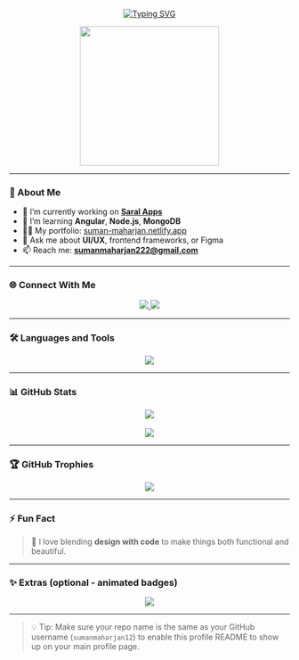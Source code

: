 <p align="center">
  <a href="https://git.io/typing-svg">
    <img src="https://readme-typing-svg.demolab.com?font=Fira+Code&pause=1000&width=435&lines=Hi+%F0%9F%91%8B%2C+I'm+Suman+Maharjan;ML+Enthusiast+%7C+UI%2FUX+Designer+%7C+Fullstack+Learner" alt="Typing SVG" />
  </a>
</p>

<p align="center">
  <img src="https://media.giphy.com/media/qgQUggAC3Pfv687qPC/giphy.gif" width="250" />
</p>

---

### 🚀 About Me
- 🔭 I’m currently working on [**Saral Apps**](https://saralapps.com/)
- 🌱 I’m learning **Angular**, **Node.js**, **MongoDB**
- 👨‍💻 My portfolio: [suman-maharjan.netlify.app](https://suman-maharjan.netlify.app)
- 💬 Ask me about **UI/UX**, frontend frameworks, or Figma
- 📫 Reach me: **sumanmaharjan222@gmail.com**

---

### 🌐 Connect With Me
<p align="center">
  <a href="https://linkedin.com/in/suman maharjan" target="_blank">
    <img src="https://img.shields.io/badge/LinkedIn-blue?style=for-the-badge&logo=linkedin&logoColor=white" />
  </a>
  <a href="https://instagram.com/maharjan_suman7" target="_blank">
    <img src="https://img.shields.io/badge/Instagram-pink?style=for-the-badge&logo=instagram&logoColor=white" />
  </a>
</p>

---

### 🛠️ Languages and Tools
<p align="center">
  <img src="https://skillicons.dev/icons?i=html,css,js,php,mysql,mongodb,nodejs,angular,figma" />
</p>

---

### 📊 GitHub Stats

<p align="center">
  <img src="https://github-readme-stats.vercel.app/api?username=sumanmaharjan12&show_icons=true&theme=algolia&hide_title=true" />
  <br><br>
  <img src="https://github-readme-stats.vercel.app/api/top-langs/?username=sumanmaharjan12&layout=compact&theme=algolia" />
</p>

---

### 🏆 GitHub Trophies
<p align="center">
  <img src="https://github-profile-trophy.vercel.app/?username=sumanmaharjan12&theme=gruvbox&row=1&column=6" />
</p>

---

### ⚡ Fun Fact
> 🎨 I love blending **design with code** to make things both functional and beautiful.

---

### ✨ Extras (optional - animated badges)

<p align="center">
  <img src="https://github.com/sumanmaharjan12/sumanmaharjan12/blob/output/github-contribution-grid-snake.svg" />
</p>

---

> 💡 Tip: Make sure your repo name is the same as your GitHub username (`sumanmaharjan12`) to enable this profile README to show up on your main profile page.

